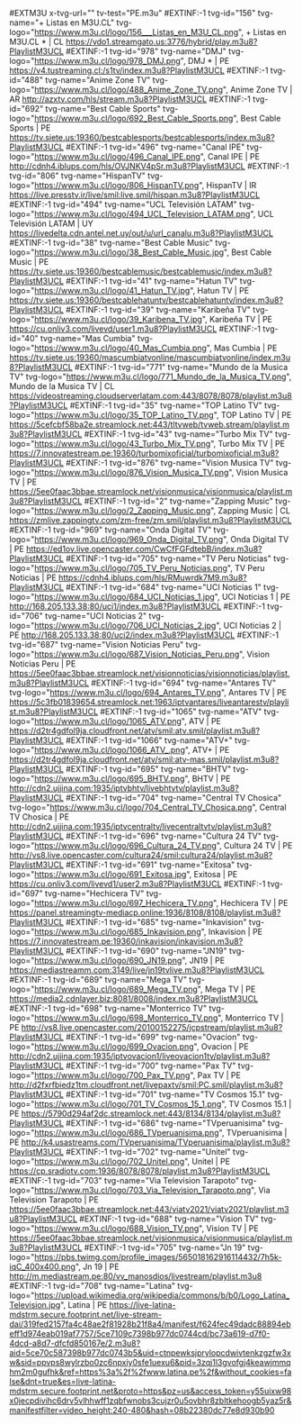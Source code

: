 #EXTM3U x-tvg-url="" tv-test="PE.m3u"
#EXTINF:-1 tvg-id="156" tvg-name="+ Listas en M3U.CL" tvg-logo="https://www.m3u.cl/logo/156___Listas_en_M3U_CL.png", + Listas en M3U.CL * | CL
https://vdo1.streamgato.us:3776/hybrid/play.m3u8?PlaylistM3UCL
#EXTINF:-1 tvg-id="978" tvg-name="DMJ" tvg-logo="https://www.m3u.cl/logo/978_DMJ.png", DMJ * | PE
https://v4.tustreaming.cl:/s1tv/index.m3u8?PlaylistM3UCL
#EXTINF:-1 tvg-id="488" tvg-name="Anime Zone TV" tvg-logo="https://www.m3u.cl/logo/488_Anime_Zone_TV.png", Anime Zone TV | AR
http://azxtv.com/hls/stream.m3u8?PlaylistM3UCL
#EXTINF:-1 tvg-id="692" tvg-name="Best Cable Sports" tvg-logo="https://www.m3u.cl/logo/692_Best_Cable_Sports.png", Best Cable Sports | PE
https://tv.siete.us:19360/bestcablesports/bestcablesports/index.m3u8?PlaylistM3UCL
#EXTINF:-1 tvg-id="496" tvg-name="Canal IPE" tvg-logo="https://www.m3u.cl/logo/496_Canal_IPE.png", Canal IPE | PE
http://cdnh4.iblups.com/hls/OVJNKV4pSr.m3u8?PlaylistM3UCL
#EXTINF:-1 tvg-id="806" tvg-name="HispanTV" tvg-logo="https://www.m3u.cl/logo/806_HispanTV.png", HispanTV | IR
https://live.presstv.ir/live/smil:live.smil/hispan.m3u8?PlaylistM3UCL
#EXTINF:-1 tvg-id="494" tvg-name="UCL Televisión LATAM" tvg-logo="https://www.m3u.cl/logo/494_UCL_Television_LATAM.png", UCL Televisión LATAM | UY
https://livedelta.cdn.antel.net.uy/out/u/url_canalu.m3u8?PlaylistM3UCL
#EXTINF:-1 tvg-id="38" tvg-name="Best Cable Music" tvg-logo="https://www.m3u.cl/logo/38_Best_Cable_Music.jpg", Best Cable Music | PE
https://tv.siete.us:19360/bestcablemusic/bestcablemusic/index.m3u8?PlaylistM3UCL
#EXTINF:-1 tvg-id="41" tvg-name="Hatun TV" tvg-logo="https://www.m3u.cl/logo/41_Hatun_TV.jpg", Hatun TV | PE
https://tv.siete.us:19360/bestcablehatuntv/bestcablehatuntv/index.m3u8?PlaylistM3UCL
#EXTINF:-1 tvg-id="39" tvg-name="Karibeña TV" tvg-logo="https://www.m3u.cl/logo/39_Karibena_TV.jpg", Karibeña TV | PE
https://cu.onliv3.com/livevd/user1.m3u8?PlaylistM3UCL
#EXTINF:-1 tvg-id="40" tvg-name="Mas Cumbia" tvg-logo="https://www.m3u.cl/logo/40_Mas_Cumbia.png", Mas Cumbia | PE
https://tv.siete.us:19360/mascumbiatvonline/mascumbiatvonline/index.m3u8?PlaylistM3UCL
#EXTINF:-1 tvg-id="771" tvg-name="Mundo de la Musica TV" tvg-logo="https://www.m3u.cl/logo/771_Mundo_de_la_Musica_TV.png", Mundo de la Musica TV | CL
https://videostreaming.cloudserverlatam.com:443/8078/8078/playlist.m3u8?PlaylistM3UCL
#EXTINF:-1 tvg-id="35" tvg-name="TOP Latino TV" tvg-logo="https://www.m3u.cl/logo/35_TOP_Latino_TV.png", TOP Latino TV | PE
https://5cefcbf58ba2e.streamlock.net:443/tltvweb/tvweb.stream/playlist.m3u8?PlaylistM3UCL
#EXTINF:-1 tvg-id="43" tvg-name="Turbo Mix TV" tvg-logo="https://www.m3u.cl/logo/43_Turbo_Mix_TV.png", Turbo Mix TV | PE
https://7.innovatestream.pe:19360/turbomixoficial/turbomixoficial.m3u8?PlaylistM3UCL
#EXTINF:-1 tvg-id="876" tvg-name="Vision Musica TV" tvg-logo="https://www.m3u.cl/logo/876_Vision_Musica_TV.png", Vision Musica TV | PE
https://5ee0faac3bbae.streamlock.net/visionmusica/visionmusica/playlist.m3u8?PlaylistM3UCL
#EXTINF:-1 tvg-id="2" tvg-name="Zapping Music" tvg-logo="https://www.m3u.cl/logo/2_Zapping_Music.png", Zapping Music | CL
https://zmlive.zappingtv.com/zm-free/zm.smil/playlist.m3u8?PlaylistM3UCL
#EXTINF:-1 tvg-id="969" tvg-name="Onda Digital TV" tvg-logo="https://www.m3u.cl/logo/969_Onda_Digital_TV.png", Onda Digital TV | PE
https://ed1ov.live.opencaster.com/CwCfFGFdtebB/index.m3u8?PlaylistM3UCL
#EXTINF:-1 tvg-id="705" tvg-name="TV Peru Noticias" tvg-logo="https://www.m3u.cl/logo/705_TV_Peru_Noticias.png", TV Peru Noticias | PE
https://cdnh4.iblups.com/hls/RMuwrdk7M9.m3u8?PlaylistM3UCL
#EXTINF:-1 tvg-id="684" tvg-name="UCI Noticias 1" tvg-logo="https://www.m3u.cl/logo/684_UCI_Noticias_1.jpg", UCI Noticias 1 | PE
http://168.205.133.38:80/uci1/index.m3u8?PlaylistM3UCL
#EXTINF:-1 tvg-id="706" tvg-name="UCI Noticias 2" tvg-logo="https://www.m3u.cl/logo/706_UCI_Noticias_2.jpg", UCI Noticias 2 | PE
http://168.205.133.38:80/uci2/index.m3u8?PlaylistM3UCL
#EXTINF:-1 tvg-id="687" tvg-name="Vision Noticias Peru" tvg-logo="https://www.m3u.cl/logo/687_Vision_Noticias_Peru.png", Vision Noticias Peru | PE
https://5ee0faac3bbae.streamlock.net/visionnoticias/visionnoticias/playlist.m3u8?PlaylistM3UCL
#EXTINF:-1 tvg-id="694" tvg-name="Antares TV" tvg-logo="https://www.m3u.cl/logo/694_Antares_TV.png", Antares TV | PE
https://5c3fb01839654.streamlock.net:1963/iptvantares/liveantarestv/playlist.m3u8?PlaylistM3UCL
#EXTINF:-1 tvg-id="1065" tvg-name="ATV" tvg-logo="https://www.m3u.cl/logo/1065_ATV.png", ATV | PE
https://d2tr4gdfol9ja.cloudfront.net/atv/smil:atv.smil/playlist.m3u8?PlaylistM3UCL
#EXTINF:-1 tvg-id="1066" tvg-name="ATV+" tvg-logo="https://www.m3u.cl/logo/1066_ATV_.png", ATV+ | PE
https://d2tr4gdfol9ja.cloudfront.net/atv/smil:atv-mas.smil/playlist.m3u8?PlaylistM3UCL
#EXTINF:-1 tvg-id="695" tvg-name="BHTV" tvg-logo="https://www.m3u.cl/logo/695_BHTV.png", BHTV | PE
http://cdn2.ujjina.com:1935/iptvbhtv/livebhtvtv/playlist.m3u8?PlaylistM3UCL
#EXTINF:-1 tvg-id="704" tvg-name="Central TV Chosica" tvg-logo="https://www.m3u.cl/logo/704_Central_TV_Chosica.png", Central TV Chosica | PE
http://cdn2.ujjina.com:1935/iptvcentraltv/livecentraltvtv/playlist.m3u8?PlaylistM3UCL
#EXTINF:-1 tvg-id="696" tvg-name="Cultura 24 TV" tvg-logo="https://www.m3u.cl/logo/696_Cultura_24_TV.png", Cultura 24 TV | PE
http://vs8.live.opencaster.com/cultura24/smil:cultura24/playlist.m3u8?PlaylistM3UCL
#EXTINF:-1 tvg-id="691" tvg-name="Exitosa" tvg-logo="https://www.m3u.cl/logo/691_Exitosa.jpg", Exitosa | PE
https://cu.onliv3.com/livevd1/user2.m3u8?PlaylistM3UCL
#EXTINF:-1 tvg-id="697" tvg-name="Hechicera TV" tvg-logo="https://www.m3u.cl/logo/697_Hechicera_TV.png", Hechicera TV | PE
https://panel.streamingtv-mediacp.online:1936/8108/8108/playlist.m3u8?PlaylistM3UCL
#EXTINF:-1 tvg-id="685" tvg-name="Inkavision" tvg-logo="https://www.m3u.cl/logo/685_Inkavision.png", Inkavision | PE
https://7.innovatestream.pe:19360/inkavision/inkavision.m3u8?PlaylistM3UCL
#EXTINF:-1 tvg-id="690" tvg-name="JN19" tvg-logo="https://www.m3u.cl/logo/690_JN19.png", JN19 | PE
https://mediastreamm.com:3149/live/jn19tvlive.m3u8?PlaylistM3UCL
#EXTINF:-1 tvg-id="689" tvg-name="Mega TV" tvg-logo="https://www.m3u.cl/logo/689_Mega_TV.png", Mega TV | PE
https://media2.cdnlayer.biz:8081/8008/index.m3u8?PlaylistM3UCL
#EXTINF:-1 tvg-id="698" tvg-name="Monterrico TV" tvg-logo="https://www.m3u.cl/logo/698_Monterrico_TV.png", Monterrico TV | PE
http://vs8.live.opencaster.com/20100152275/jcpstream/playlist.m3u8?PlaylistM3UCL
#EXTINF:-1 tvg-id="699" tvg-name="Ovacion" tvg-logo="https://www.m3u.cl/logo/699_Ovacion.png", Ovacion | PE
http://cdn2.ujjina.com:1935/iptvovacion1/liveovacion1tv/playlist.m3u8?PlaylistM3UCL
#EXTINF:-1 tvg-id="700" tvg-name="Pax TV" tvg-logo="https://www.m3u.cl/logo/700_Pax_TV.png", Pax TV | PE
http://d2fxrfbiedz1tm.cloudfront.net/livepaxtv/smil:PC.smil/playlist.m3u8?PlaylistM3UCL
#EXTINF:-1 tvg-id="701" tvg-name="TV Cosmos 15.1" tvg-logo="https://www.m3u.cl/logo/701_TV_Cosmos_15_1.png", TV Cosmos 15.1 | PE
https://5790d294af2dc.streamlock.net:443/8134/8134/playlist.m3u8?PlaylistM3UCL
#EXTINF:-1 tvg-id="686" tvg-name="TVperuanisima" tvg-logo="https://www.m3u.cl/logo/686_TVperuanisima.png", TVperuanisima | PE
http://k4.usastreams.com/TVperuanisima/TVperuanisima/playlist.m3u8?PlaylistM3UCL
#EXTINF:-1 tvg-id="702" tvg-name="Unitel" tvg-logo="https://www.m3u.cl/logo/702_Unitel.png", Unitel | PE
https://cp.sradiotv.com:1936/8078/8078/playlist.m3u8?PlaylistM3UCL
#EXTINF:-1 tvg-id="703" tvg-name="Via Television Tarapoto" tvg-logo="https://www.m3u.cl/logo/703_Via_Television_Tarapoto.png", Via Television Tarapoto | PE
https://5ee0faac3bbae.streamlock.net:443/viatv2021/viatv2021/playlist.m3u8?PlaylistM3UCL
#EXTINF:-1 tvg-id="688" tvg-name="Vision TV" tvg-logo="https://www.m3u.cl/logo/688_Vision_TV.png", Vision TV | PE
https://5ee0faac3bbae.streamlock.net/visionmusica/visionmusica/playlist.m3u8?PlaylistM3UCL
#EXTINF:-1 tvg-id="705" tvg-name="Jn 19" tvg-logo="https://pbs.twimg.com/profile_images/565018162916114432/7h5k-iqC_400x400.png", Jn 19 | PE
http://m.mediastream.pe:80/vv_manosdios/livestream/playlist.m3u8
#EXTINF:-1 tvg-id="708" tvg-name="Latina" tvg-logo="https://upload.wikimedia.org/wikipedia/commons/b/b0/Logo_Latina_Television.jpg", Latina | PE
https://live-latina-mdstrm.secure.footprint.net/live-stream-dai/319fed2157fa4c48ae2f81928b21f8a4/manifest/f624fec49dadc88894ebeff1d974eab019af7757/5ce7109c7398b977dc0744cd/bc73a619-d7f0-4dcd-a8d7-dfcfd850167e/2.m3u8?aid=5ce70c587398b977dc0743b5&uid=ctnpewksjprylopcdwivtenkzgzfw3xw&sid=ppvps8wylrzbo0zc6npxiy0sfe1uexu6&pid=3zqj1l3gvofgj4keawjmmqhm2m0gufhk&ref=https%3a%2f%2fwww.latina.pe%2f&without_cookies=false&dnt=true&es=live-latina-mdstrm.secure.footprint.net&proto=https&pz=us&access_token=y55uixw98x0jecpdivihc6drv5vlhhwff1zqbfwnobs3cujzr0u5ovbhr8zbltkehoogb5yaz5r&manifestfilter=video_height:240-480&hash=08b22380dc77e8d930b90
